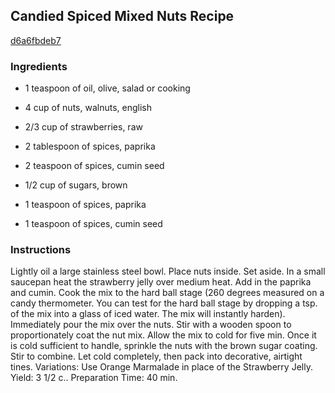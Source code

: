 ## Candied Spiced Mixed Nuts Recipe

[d6a6fbdeb7](http://cookeatshare.com/recipes/candied-spiced-mixed-nuts-98626)

### Ingredients

 - 1 teaspoon of oil, olive, salad or cooking

 - 4 cup of nuts, walnuts, english

 - 2/3 cup of strawberries, raw

 - 2 tablespoon of spices, paprika

 - 2 teaspoon of spices, cumin seed

 - 1/2 cup of sugars, brown

 - 1 teaspoon of spices, paprika

 - 1 teaspoon of spices, cumin seed

### Instructions

Lightly oil a large stainless steel bowl. Place nuts inside. Set aside. In a small saucepan heat the strawberry jelly over medium heat. Add in the paprika and cumin. Cook the mix to the hard ball stage (260 degrees measured on a candy thermometer. You can test for the hard ball stage by dropping a tsp. of the mix into a glass of iced water. The mix will instantly harden). Immediately pour the mix over the nuts. Stir with a wooden spoon to proportionately coat the nut mix. Allow the mix to cold for five min. Once it is cold sufficient to handle, sprinkle the nuts with the brown sugar coating. Stir to combine. Let cold completely, then pack into decorative, airtight tines. Variations: Use Orange Marmalade in place of the Strawberry Jelly. Yield: 3 1/2 c.. Preparation Time: 40 min.